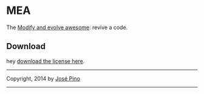 MEA
===

The [Modify and evolve awesome](http://codepen.io/mrjopino/pen/tvbqa): revive a code.

## Download

hey [download the license here](https://github.com/mrjopino/MEA/blob/master/MEA.md). 


-------------

Copyright, 2014 by [José Pino](http://twitter.com/mrjopino)

-------------
